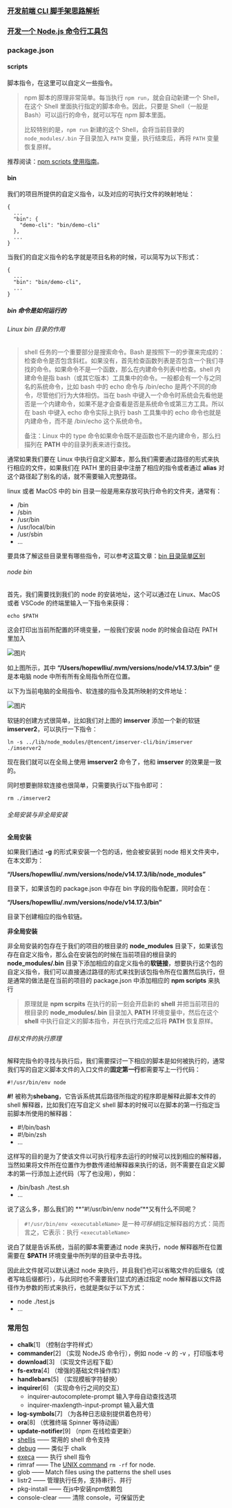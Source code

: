 ### [开发前端 CLI 脚手架思路解析](https://mp.weixin.qq.com/s/C40Izv2Q3Wlv6t81RxYrbA)

### [开发一个 Node.js 命令行工具包](https://mp.weixin.qq.com/s/xoYQeUhNSxXhAc3_l9xRJA)

### package.json

#### scripts

脚本指令，在这里可以自定义一些指令。

> npm 脚本的原理非常简单。每当执行 `npm run`，就会自动新建一个 Shell，在这个 Shell 里面执行指定的脚本命令。因此，只要是 Shell（一般是 Bash）可以运行的命令，就可以写在 npm 脚本里面。
>
> 比较特别的是，`npm run` 新建的这个 Shell，会将当前目录的 `node_modules/.bin` 子目录加入 `PATH` 变量，执行结束后，再将 `PATH` 变量恢复原样。

推荐阅读：[npm scripts 使用指南](https://mp.weixin.qq.com/s?__biz=MzI1ODE4NzE1Nw==&mid=2247491366&idx=1&sn=ef7d34e289489547b352c2f746331567&chksm=ea0d55dcdd7adcca9e18ea49344b2100a5e587ea33e2125331ab46988178a0fbbd929f68f632&scene=126&sessionid=1644802905&subscene=207&key=50bcf411b96c28e85a669789c791bb7cd0f32918b3f81e1c0f34467ce7ffd712e8d9e80829331e6bd4d673cf9bac20db33725bce1868643face2cdf1483cde49df0b02d66dd2b4c049909db8fa773c93397a7b12a2cda1654062195e5f0a2a99fbbde7c1c69752d56130bc86e2587fd9d73d337a2c29c66e902f30dcc6d61139&ascene=0&uin=NjMxODk4NDM4&devicetype=Windows+10+x64&version=6305002e&lang=zh_CN&exportkey=AVGJ%2FLAZkk65QW43dlELUXQ%3D&acctmode=0&pass_ticket=JYtyuRekQR0MaxlAUFYLmNSwhB1%2FoEnOcZU9zzyAuuNqLbnJGI7ve9v%2FlzglnroB&wx_header=0&fontgear=2)。

#### bin

我们的项目所提供的自定义指令，以及对应的可执行文件的映射地址：

```
{
  ...
  "bin": {
    "demo-cli": "bin/demo-cli"
  },
  ...
}
```

当我们的自定义指令的名字就是项目名称的时候，可以简写为以下形式：

```
{
  ...
  "bin": "bin/demo-cli",
  ...
}
```

##### bin 命令是如何运行的

###### Linux bin 目录的作用

> shell 任务的一个重要部分是搜索命令。Bash 是按照下一的步骤来完成的：检查命令是否包含斜杠。如果没有，首先检查函数列表是否包含一个我们寻找的命令。如果命令不是一个函数，那么在内建命令列表中检查。shell 内建命令是指 bash（或其它版本）工具集中的命令。一般都会有一个与之同名的系统命令，比如 bash 中的 echo 命令与 /bin/echo 是两个不同的命令，尽管他们行为大体相仿。当在 bash 中键入一个命令时系统会先看他是否是一个内建命令，如果不是才会查看是否是系统命令或第三方工具。所以在 bash 中键入 echo 命令实际上执行 bash 工具集中的 echo 命令也就是内建命令，而不是 /bin/echo 这个系统命令。
>
> 备注：Linux 中的 type 命令如果命令既不是函数也不是内建命令，那么扫描列在 **PATH** 中的目录列表来进行查找。

通常如果我们要在 Linux 中执行自定义脚本，那么我们需要通过路径的形式来执行相应的文件，如果我们在 PATH 里的目录中注册了相应的指令或者通过 **alias** 对这个路径起了别名的话，就不需要输入完整路径。

linux 或者 MacOS 中的 bin 目录一般是用来存放可执行命令的文件夹，通常有：

- /bin
- /sbin
- /usr/bin
- /usr/local/bin
- /usr/sbin
- ...

要具体了解这些目录里有哪些指令，可以参考这篇文章：[bin 目录简单区别](https://mp.weixin.qq.com/s?__biz=MzI1ODE4NzE1Nw==&mid=2247491366&idx=1&sn=ef7d34e289489547b352c2f746331567&chksm=ea0d55dcdd7adcca9e18ea49344b2100a5e587ea33e2125331ab46988178a0fbbd929f68f632&scene=126&sessionid=1644802905&subscene=207&key=50bcf411b96c28e85a669789c791bb7cd0f32918b3f81e1c0f34467ce7ffd712e8d9e80829331e6bd4d673cf9bac20db33725bce1868643face2cdf1483cde49df0b02d66dd2b4c049909db8fa773c93397a7b12a2cda1654062195e5f0a2a99fbbde7c1c69752d56130bc86e2587fd9d73d337a2c29c66e902f30dcc6d61139&ascene=0&uin=NjMxODk4NDM4&devicetype=Windows+10+x64&version=6305002e&lang=zh_CN&exportkey=AVGJ%2FLAZkk65QW43dlELUXQ%3D&acctmode=0&pass_ticket=JYtyuRekQR0MaxlAUFYLmNSwhB1%2FoEnOcZU9zzyAuuNqLbnJGI7ve9v%2FlzglnroB&wx_header=0&fontgear=2)

###### node bin

首先，我们需要找到我们的 node 的安装地址，这个可以通过在 Linux、MacOS 或者 VSCode 的终端里输入一下指令来获得：

```
echo $PATH
```

这会打印出当前所配置的环境变量，一般我们安装 node 的时候会自动在 PATH 里加入

![图片](https://mmbiz.qpic.cn/mmbiz_png/xsw6Lt5pDCsPl2D0S1fibdD96rjMNzicpxy7v9JRjANOOPYaOMFehvIRVaOiaAC9r37qMegxJdT6tKVN7SIeiaAATw/640?wx_fmt=png&tp=webp&wxfrom=5&wx_lazy=1&wx_co=1)

如上图所示，其中 **“/Users/hopewlliu/.nvm/versions/node/v14.17.3/bin”** 便是本电脑 node 中所有所有全局指令所在位置。

以下为当前电脑的全局指令、软连接的指令及其所映射的文件地址：

![图片](https://mmbiz.qpic.cn/mmbiz_png/xsw6Lt5pDCsPl2D0S1fibdD96rjMNzicpxmzKQP8V3bjLZCrqkDsMLmhns2kpLh1ickw7iaiagjoDTRuTyjVpI0SSjw/640?wx_fmt=png&tp=webp&wxfrom=5&wx_lazy=1&wx_co=1)

软链的创建方式很简单，比如我们对上图的 **imserver** 添加一个新的软链 **imserver2**，可以执行一下指令：

```
ln -s ../lib/node_modules/@tencent/imserver-cli/bin/imserver ./imserver2
```

现在我们就可以在全局上使用 **imserver2** 命令了，他和 **imserver** 的效果是一致的。

同时想要删除软连接也很简单，只需要执行以下指令即可：

```
rm ./imserver2
```

###### 全局安装与非全局安装

**全局安装**

如果我们通过 **-g** 的形式来安装一个包的话，他会被安装到 node 相关文件夹中，在本文即为：

**“/Users/hopewlliu/.nvm/versions/node/v14.17.3/lib/node_modules”**

目录下，如果该包的 package.json 中存在 bin 字段的指令配置，同时会在：

**“/Users/hopewlliu/.nvm/versions/node/v14.17.3/bin”**

目录下创建相应的指令软链。

**非全局安装**

非全局安装的包存在于我们的项目的根目录的 **node_modules** 目录下，如果该包存在自定义指令，那么会在安装包的时候在当前项目的根目录的 **node_modules/.bin** 目录下添加相应的自定义指令的**软链接**，想要执行这个包的自定义指令，我们可以直接通过路径的形式来找到该包指令所在位置然后执行，但是通常的做法是在当前的项目的 package.json 中添加相应的 **npm scripts** 来执行

> 原理就是 **npm scrpits** 在执行的前一刻会开启新的 **shell** 并把当前项目的根目录的 **node_modules/.bin** 目录加入 **PATH** 环境变量中，然后在这个 **shell** 中执行自定义的脚本指令，并在执行完成之后将 **PATH** 恢复原样。

###### 目标文件的执行原理

解释完指令的寻找与执行后，我们需要探讨一下相应的脚本是如何被执行的，通常我们写的自定义脚本文件的入口文件的**固定第一行**都需要写上一行代码：

```
#!/usr/bin/env node
```

**#!** 被称为**shebang**，它告诉系统其后路径所指定的程序即是解释此脚本文件的 shell 解释器，比如我们在写自定义 shell 脚本的时候可以在脚本的第一行指定当前脚本所使用的解释器：

- \#!/bin/bash
- \#!/bin/zsh
- ...

这样写的目的是为了使该文件以可执行程序去运行的时候可以找到相应的解释器，当然如果将文件所在位置作为参数传递给解释器来执行的话，则不需要在自定义脚本的第一行添加上述代码（写了也没用），例如：

- /bin/bash ./test.sh
- ...

说了这么多，那么我们的 **“#!/usr/bin/env node“**又有什么不同呢？

> `#!/usr/bin/env <executableName>` 是一种*可移植*指定解释器的方式：简而言之，它表示：执行 `<executableName>`

说白了就是告诉系统，当前的脚本需要通过 node 来执行，node 解释器所在位置需要在 **$PATH** 环境变量中所列举的目录中去寻找。

因此此文件就可以默认通过 node 来执行，并且我们也可以省略文件的后缀名（或者写啥后缀都行），与此同时也不需要我们显式的通过指定 node 解释器以文件路径作为参数的形式来执行，也就是类似于以下方式：

- node ./test.js
- ...

### 常用包

- **chalk**[1] （控制台字符样式）
- **commander**[2] （实现 NodeJS 命令行），例如  node -v 的 -v ，打印版本号
- **download**[3] （实现文件远程下载）
- **fs-extra**[4] （增强的基础文件操作库）
- **handlebars**[5] （实现模板字符替换）
- **inquirer**[6] （实现命令行之间的交互）
  - inquirer-autocomplete-prompt 输入字母自动查找选项
  - inquirer-maxlength-input-prompt 输入最大值
- **log-symbols**[7] （为各种日志级别提供着色符号）
- **ora**[8] （优雅终端 Spinner 等待动画）
- **update-notifier**[9] （npm 在线检查更新）
- [shelljs](https://mp.weixin.qq.com/s?__biz=MzI1ODE4NzE1Nw==&mid=2247491366&idx=1&sn=ef7d34e289489547b352c2f746331567&chksm=ea0d55dcdd7adcca9e18ea49344b2100a5e587ea33e2125331ab46988178a0fbbd929f68f632&scene=126&sessionid=1644802905&subscene=207&key=5a9f57e0eba95130a53f043737db176e838bdfcfd4ed49105835d698e0e7d25fca462bde4f5aaa0d20d47f3fee45300dca06b9ee305f677724c04c76660aad5c52c1d49db3201b7c5d5685b6ba835f0484bf5c7e6b1b51c814833f2c5c15fcc3df57ea69316613b289f7eadcd89c0f79dcec7f325db9a2496992eec28c83b35b&ascene=0&uin=NjMxODk4NDM4&devicetype=Windows+10+x64&version=6305002e&lang=zh_CN&exportkey=Aa9eeAknzdtDCbX0S8V4iwM%3D&acctmode=0&pass_ticket=IslSk3D5YT35GKZ3lq65ajw0NUo6bpt77F2h7MfCw%2BHYC3F6%2Fes%2FoElIUlO7%2FrGZ&wx_header=0&fontgear=2) —— 常用的 shell 命令支持
- [debug](https://mp.weixin.qq.com/s?__biz=MzI1ODE4NzE1Nw==&mid=2247491366&idx=1&sn=ef7d34e289489547b352c2f746331567&chksm=ea0d55dcdd7adcca9e18ea49344b2100a5e587ea33e2125331ab46988178a0fbbd929f68f632&scene=126&sessionid=1644802905&subscene=207&key=5a9f57e0eba95130a53f043737db176e838bdfcfd4ed49105835d698e0e7d25fca462bde4f5aaa0d20d47f3fee45300dca06b9ee305f677724c04c76660aad5c52c1d49db3201b7c5d5685b6ba835f0484bf5c7e6b1b51c814833f2c5c15fcc3df57ea69316613b289f7eadcd89c0f79dcec7f325db9a2496992eec28c83b35b&ascene=0&uin=NjMxODk4NDM4&devicetype=Windows+10+x64&version=6305002e&lang=zh_CN&exportkey=Aa9eeAknzdtDCbX0S8V4iwM%3D&acctmode=0&pass_ticket=IslSk3D5YT35GKZ3lq65ajw0NUo6bpt77F2h7MfCw%2BHYC3F6%2Fes%2FoElIUlO7%2FrGZ&wx_header=0&fontgear=2) —— 类似于 chalk
- [execa](https://mp.weixin.qq.com/s?__biz=MzI1ODE4NzE1Nw==&mid=2247491366&idx=1&sn=ef7d34e289489547b352c2f746331567&chksm=ea0d55dcdd7adcca9e18ea49344b2100a5e587ea33e2125331ab46988178a0fbbd929f68f632&scene=126&sessionid=1644802905&subscene=207&key=5a9f57e0eba95130a53f043737db176e838bdfcfd4ed49105835d698e0e7d25fca462bde4f5aaa0d20d47f3fee45300dca06b9ee305f677724c04c76660aad5c52c1d49db3201b7c5d5685b6ba835f0484bf5c7e6b1b51c814833f2c5c15fcc3df57ea69316613b289f7eadcd89c0f79dcec7f325db9a2496992eec28c83b35b&ascene=0&uin=NjMxODk4NDM4&devicetype=Windows+10+x64&version=6305002e&lang=zh_CN&exportkey=Aa9eeAknzdtDCbX0S8V4iwM%3D&acctmode=0&pass_ticket=IslSk3D5YT35GKZ3lq65ajw0NUo6bpt77F2h7MfCw%2BHYC3F6%2Fes%2FoElIUlO7%2FrGZ&wx_header=0&fontgear=2) —— 执行 shell 指令
- rimraf —— The [UNIX command](http://en.wikipedia.org/wiki/Rm_(Unix)) `rm -rf` for node.
- glob  —— Match files using the patterns the shell uses
- listr2 —— 管理执行任务，支持串行、并行
- pkg-install —— 在js中安装npm依赖包
- console-clear —— 清除 console，可保留历史
